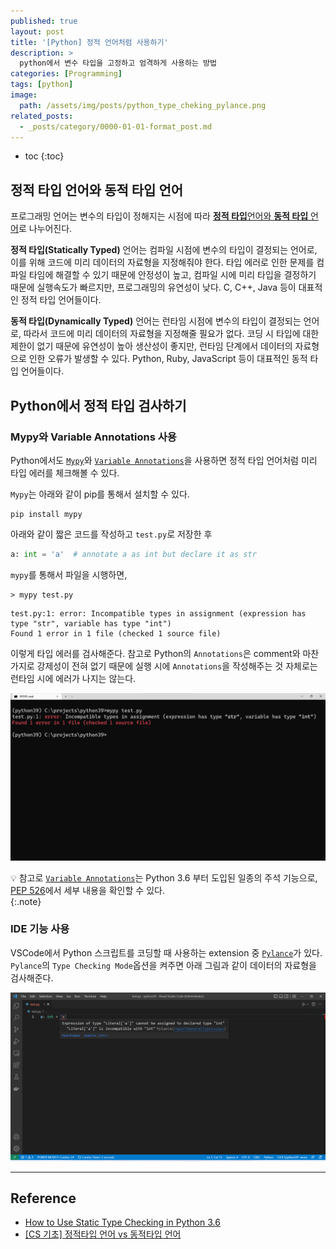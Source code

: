 ```yaml
---
published: true
layout: post
title: '[Python] 정적 언어처럼 사용하기'
description: >
  python에서 변수 타입을 고정하고 엄격하게 사용하는 방법
categories: [Programming]
tags: [python]
image:
  path: /assets/img/posts/python_type_cheking_pylance.png
related_posts:
  - _posts/category/0000-01-01-format_post.md
---
```

* toc
{:toc}

## 정적 타입 언어와 동적 타입 언어

프로그래밍 언어는 변수의 타입이 정해지는 시점에 따라 [**정적 타입**언어와 **동적 타입** 언어](https://en.wikipedia.org/wiki/Type_system#Type_checking)로 나누어진다.  

**정적 타입(Statically Typed)** 언어는 컴파일 시점에 변수의 타입이 결정되는 언어로, 이를 위해 코드에 미리 데이터의 자료형을 지정해줘야 한다. 타입 에러로 인한 문제를 컴파일 타임에 해결할 수 있기 때문에 안정성이 높고, 컴파일 시에 미리 타입을 결정하기 때문에 실행속도가 빠르지만, 프로그래밍의 유연성이 낮다. C, C++, Java 등이 대표적인 정적 타입 언어들이다.  

**동적 타입(Dynamically Typed)** 언어는 런타임 시점에 변수의 타입이 결정되는 언어로, 따라서 코드에 미리 데이터의 자료형을 지정해줄 필요가 없다. 코딩 시 타입에 대한 제한이 없기 때문에 유연성이 높아 생산성이 좋지만, 런타임 단계에서 데이터의 자료형으로 인한 오류가 발생할 수 있다. Python, Ruby, JavaScript 등이 대표적인 동적 타입 언어들이다.  

## Python에서 정적 타입 검사하기

### Mypy와 Variable Annotations 사용

Python에서도 [`Mypy`](https://github.com/python/mypy)와 [`Variable Annotations`](https://peps.python.org/pep-0008/#variable-annotations)을 사용하면 정적 타입 언어처럼 미리 타입 에러를 체크해볼 수 있다.  

`Mypy`는 아래와 같이 pip를 통해서 설치할 수 있다.  

```
pip install mypy
```

아래와 같이 짧은 코드를 작성하고 `test.py`로 저장한 후  

```python
a: int = 'a'  # annotate a as int but declare it as str
```

`mypy`를 통해서 파일을 시행하면,  

```
> mypy test.py
```
```
test.py:1: error: Incompatible types in assignment (expression has type "str", variable has type "int")
Found 1 error in 1 file (checked 1 source file)
```

이렇게 타입 에러를 검사해준다. 참고로 Python의 `Annotations`은 comment와 마찬가지로 강제성이 전혀 없기 때문에 실행 시에 `Annotations`을 작성해주는 것 자체로는 런타임 시에 에러가 나지는 않는다.  

![python_type_cheking_mypy](/assets/img/posts/python_type_cheking_mypy.png)

💡 참고로 [`Variable Annotations`](https://peps.python.org/pep-0008/#variable-annotations)는 Python 3.6 부터 도입된 일종의 주석 기능으로, [PEP 526](https://peps.python.org/pep-0526/)에서 세부 내용을 확인할 수 있다.  
{:.note}

### IDE 기능 사용

VSCode에서 Python 스크립트를 코딩할 때 사용하는 extension 중 [`Pylance`](https://marketplace.visualstudio.com/items?itemName=ms-python.vscode-pylance)가 있다. `Pylance`의 `Type Checking Mode`옵션을 켜주면 아래 그림과 같이 데이터의 자료형을 검사해준다.  

![python_type_cheking_pylance](/assets/img/posts/python_type_cheking_pylance.png)

---
## Reference
- [How to Use Static Type Checking in Python 3.6](https://medium.com/@ageitgey/learn-how-to-use-static-type-checking-in-python-3-6-in-10-minutes-12c86d72677b)
- [[CS 기초] 정적타입 언어 vs 동적타입 언어](https://algorfati.tistory.com/112)